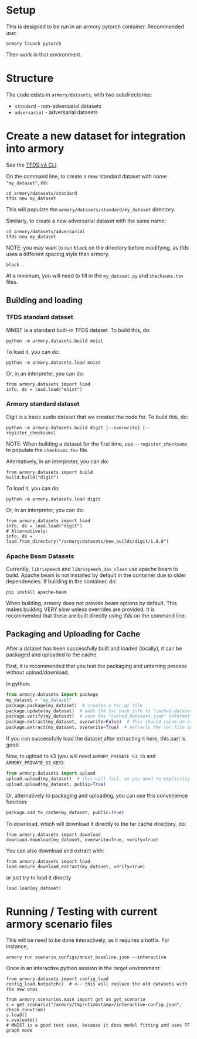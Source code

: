# Setup

This is designed to be run in an armory pytorch container.
Recommended use:
```
armory launch pytorch
```
Then work in that environment.

# Structure

The code exists in `armory/datasets`, with two subdirectories:
- `standard` - non-adversarial datasets
- `adversarial` - adversarial datasets

# Create a new dataset for integration into armory

See the [TFDS v4 CLI](https://www.tensorflow.org/datasets/cli).

On the command line, to create a new standard dataset with name `"my_dataset"`, do:
```
cd armory/datasets/standard
tfds new my_dataset
```
This will populate the `armory/datasets/standard/my_dataset` directory.

Similarly, to create a new adversarial dataset with the same name:
```
cd armory/datasets/adversarial
tfds new my_dataset
```

NOTE: you may want to run `black` on the directory before modifying, as tfds uses a different spacing style than armory.
```
black .
```

At a minimum, you will need to fill in the `my_dataset.py` and `checksums.tsv` files.

## Building and loading

### TFDS standard dataset

MNIST is a standard built-in TFDS dataset. To build this, do:
```
python -m armory.datasets.build mnist
```

To load it, you can do:
```
python -m armory.datasets.load mnist
```

Or, in an interpreter, you can do:
```
from armory.datasets import load
info, ds = load.load("mnist")
```

### Armory standard dataset

Digit is a basic audio dataset that we created the code for. To build this, do:
```
python -m armory.datasets.build digit [--overwrite] [--register_checksums]
```
NOTE: When building a dataset for the first time, use `--register_checksums` to populate the `checksums.tsv` file.

Alternatively, in an interpreter, you can do:
```
from armory.datasets import build
build.build("digit")
```

To load it, you can do:
```
python -m armory.datasets.load digit
```

Or, in an interpreter, you can do:
```
from armory.datasets import load
info, ds = load.load("digit")
# Alternatively:
info, ds = load.from_directory("/armory/datasets/new_builds/digit/1.0.8")
```

### Apache Beam Datasets

Currently, `librispeech` and `librispeech_dev_clean` use apache beam to build.
Apache beam is not installed by default in the container due to older dependencies.
If building in the container, do:
```
pip install apache-beam
```

When building, armory does not provide beam options by default.
This makes building VERY slow unless overrides are provided.
It is recommended that these are built directly using tfds on the command line.

## Packaging and Uploading for Cache

After a dataset has been successfully built and loaded (locally), it can be packaged and uploaded to the cache.

First, it is recommended that you test the packaging and untarring process without upload/download.

In python:
```python
from armory.datasets import package
my_dataset = "my_dataset"
package.package(my_dataset)  # creates a tar.gz file
package.update(my_dataset)  # adds the tar hash info to "cached_datasets.json"
package.verify(my_dataset)  # uses the "cached_datasets.json" information to verify hash information on tar file
package.extract(my_dataset, overwrite=False)  # This should raise an error, unless you first remove the built dataset; it will ask you to overwrite
package.extract(my_dataset, overwrite=True)  # extracts the tar file into the data directory, overwriting the old one (if overwrite is false, this should raise an error)
```

If you can successfully load the dataset after extracting it here, this part is good.

Now, to upload to s3 (you will need `ARMORY_PRIVATE_S3_ID` and `ARMORY_PRIVATE_S3_KEY`):
```python
from armory.datasets import upload
upload.upload(my_dataset)  # this will fail, as you need to explicitly force it to be public
upload.upload(my_dataset, public=True)
```

Or, alternatively to packaging and uploading, you can use this convenience function:
```python
package.add_to_cache(my_dataset, public=True)
```

To download, which will download it directly to the tar cache directory, do:
```
from armory.datasets import download
download.download(my_dataset, overwrite=True, verify=True)
```

You can also download and extract with:
```
from armory.datasets import load
load.ensure_download_extract(my_dataset, verify=True)
```
or just try to load it directly
```
load.load(my_dataset)
```

# Running / Testing with current armory scenario files

This will be need to be done interactively, as it requires a hotfix.
For instance,
```
armory run scenario_configs/mnist_baseline.json --interactive
```
Once in an interactive python session in the target environment:
```
from armory.datasets import config_load
config_load.hotpatch()  # <-- this will replace the old datasets with the new ones

from armory.scenarios.main import get as get_scenario
s = get_scenario("/armory/tmp/<timestamp>/interactive-config.json", check_run=True)
s.load()
s.evaluate()
# MNIST is a good test case, because it does model fitting and uses TF graph mode
```
